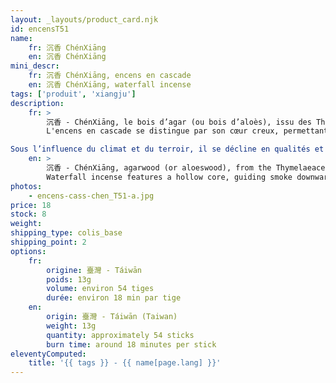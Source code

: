 ```yaml
---
layout: _layouts/product_card.njk
id: encensT51
name:
    fr: 沉香 ChénXiāng 
    en: 沉香 ChénXiāng 
mini_descr:
    fr: 沉香 ChénXiāng, encens en cascade
    en: 沉香 ChénXiāng, waterfall incense
tags: ['produit', 'xiangju']
description: 
    fr: >
        沉香 - ChénXiāng, le bois d’agar (ou bois d’aloès), issu des Thyméléacées, pousse en forêts tropicales. Certaines espèces produisent cette résine précieuse en réaction aux agressions naturelles (insectes, bactéries, blessures, foudre). Avec le temps, elle se condense et évolue. Ces résines se forment sur des décennies voire des siècles,<!--more--> subissant immersion, enfouissement et décomposition, avant de se solidifier. Sous l’influence du climat et du terroir, il se décline en qualités et arômes variés : floraux, miellés, fruités, médicinaux ou résineux.  
        L'encens en cascade se distingue par son cœur creux, permettant à la fumée de descendre en cascade, créant une expérience visuelle unique. Dans la tradition chinoise de l’encens, la contemplation et l’olfaction se complètent pour une immersion sensorielle raffinée.

Sous l’influence du climat et du terroir, il se décline en qualités et arômes variés : floraux, miellés, fruités, médicinaux ou résineux.
    en: >
        沉香 - ChénXiāng, agarwood (or aloeswood), from the Thymelaeaceae family, grows in tropical forests. Certain species produce this precious resin in response to natural stressors (insects, bacteria, wounds, lightning). Over time, it condenses and matures. These resins develop over decades to centuries,<!--more--> undergoing submersion, burial, and decay before solidifying. Shaped by climate and terroir, it develops varied qualities and aromas: floral, honeyed, fruity, medicinal, or resinous.  
        Waterfall incense features a hollow core, guiding smoke downward like a cascading waterfall, offering a unique visual experience. In Chinese incense culture, watching and smelling incense are complementary, enhancing the sensory ritual.
photos:
    - encens-cass-chen_T51-a.jpg
price: 18
stock: 8
weight:  
shipping_type: colis_base
shipping_point: 2
options:
    fr:
        origine: 臺灣 - Táiwān
        poids: 13g
        volume: environ 54 tiges
        durée: environ 18 min par tige 
    en:
        origin: 臺灣 - Táiwān (Taiwan) 
        weight: 13g
        quantity: approximately 54 sticks
        burn time: around 18 minutes per stick
eleventyComputed:
    title: '{{ tags }} - {{ name[page.lang] }}'
---
```

